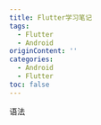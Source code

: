 ```yaml
---
title: Flutter学习笔记
tags:
  - Flutter
  - Android
originContent: ''
categories:
  - Android
  - Flutter
toc: false
---
```


语法